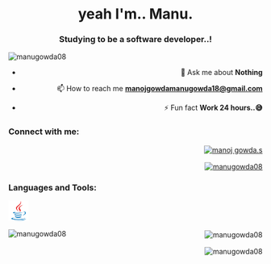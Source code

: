 <h1 align="center">yeah I'm.. Manu.</h1>

<h3 align="center">Studying to be a software developer..!</h3>

<Imag align="right" alt="coding" width="400" src="https://user-images.githubusercontent.com/55389276/140866485-8fb1c876-9a8f-4d6a-98dc-08c4981eaf70.gif"> 

<p align="left"> <img src="https://komarev.com/ghpvc/?username=manugowda08&label=Profile%20views&color=0e75b6&style=flat" alt="manugowda08" /> </p>

- 💬 Ask me about **Nothing**

- 📫 How to reach me **manojgowdamanugowda18@gmail.com**

- ⚡ Fun fact **Work 24 hours..😅**

<h3 align="left">Connect with me:</h3>

<p align="left">

<a href="https://linkedin.com/in/manoj gowda.s" target="blank"><img align="center" src="https://raw.githubusercontent.com/rahuldkjain/github-profile-readme-generator/master/src/images/icons/Social/linked-in-alt.svg" alt="manoj gowda.s" height="30" width="40" /></a>

<a href="https://instagram.com/manugowda08" target="blank"><img align="center" src="https://raw.githubusercontent.com/rahuldkjain/github-profile-readme-generator/master/src/images/icons/Social/instagram.svg" alt="manugowda08" height="30" width="40" /></a>

</p>

<h3 align="left">Languages and Tools:</h3>

<p align="left"> <a href="https://www.java.com" target="_blank" rel="noreferrer"> <img src="https://raw.githubusercontent.com/devicons/devicon/master/icons/java/java-original.svg" alt="java" width="40" height="40"/> </a> </p>

<p><img align="left" src="https://github-readme-stats.vercel.app/api/top-langs?username=manugowda08&show_icons=true&locale=en&layout=compact" alt="manugowda08" /></p>

<p>&nbsp;<img align="center" src="https://github-readme-stats.vercel.app/api?username=manugowda08&show_icons=true&locale=en" alt="manugowda08" /></p>

<p><img align="center" src="https://github-readme-streak-stats.herokuapp.com/?user=manugowda08&" alt="manugowda08" /></p>

